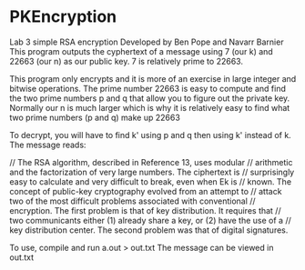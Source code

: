 # PKEncryption

Lab 3 simple RSA encryption
Developed by Ben Pope and Navarr Barnier
This program outputs the cyphertext of a message using 7 (our k) and 22663 (our n) as our public key. 7 is relatively prime to 22663.

This program only encrypts and it is more of an exercise in large integer and bitwise operations. The prime number 22663 is easy to compute and find the two prime numbers p and q that allow you to figure out the private key. Normally our n is much larger which is why it is relatively easy to find what two prime numbers (p and q) make up 22663

To decrypt, you will have to find k' using p and q then using k' instead of k.
The message reads:

// The RSA algorithm, described in Reference 13, uses modular 
// arithmetic and the  factorization of very large numbers.  The ciphertext is 
// surprisingly easy to calculate and very difficult to break, even when Ek is 
// known.  The concept of public-key cryptography evolved from an attempt to 
// attack two of the most difficult problems associated with conventional 
// encryption. The first problem is that of key distribution.  It requires that 
// two communicants either (1) already share a key, or (2) have the use of a 
// key distribution center.  The second problem was that of digital signatures.

To use, compile and run 
a.out > out.txt
The message can be viewed in out.txt
